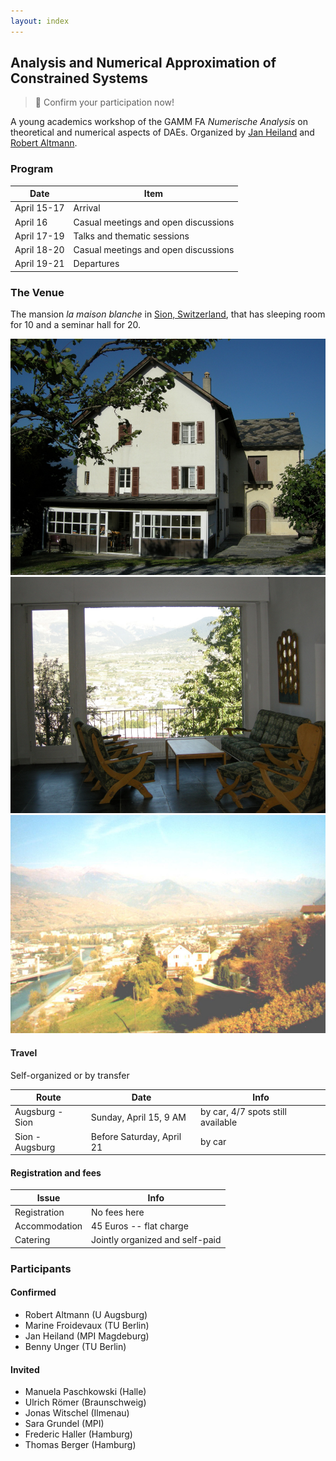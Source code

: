 ```yaml
---
layout: index
---
```



Analysis and Numerical Approximation of Constrained Systems
-----

> :rocket: Confirm your participation now!

A young academics workshop of the GAMM FA *Numerische Analysis* on theoretical and numerical aspects of DAEs. Organized by <a href="http://www.mpi-magdeburg.mpg.de/person/29457/822630" target="_blank">Jan Heiland</a> and <a href="http://www.math.uni-augsburg.de/prof/lam/Mitarbeiter/robert_altmann/" target="_blank">Robert Altmann</a>.

### Program

| Date | Item |
| ------- | ------ |
| April 15-17 | Arrival |
| April 16 | Casual meetings and open discussions |
| April 17-19 | Talks and thematic sessions |
| April 18-20 | Casual meetings and open discussions |
| April 19-21 | Departures |

### The Venue

The mansion *la maison blanche* in <a href="http://www.openstreetmap.org/way/237002942" target="_blank">Sion, Switzerland</a>, that has sleeping room for 10 and a seminar hall for 20.

![The townhouse](files/maison_blanche.JPG)
![View from the lobby](files/maison_blanche_panorama.JPG)
![Old view of Sion and the townhouse](files/sion.JPG)

#### Travel

Self-organized or by transfer 

| Route | Date | Info |
| ------- | --- | --- |
| Augsburg - Sion | Sunday, April 15, 9 AM | by car, 4/7 spots still available |
| Sion - Augsburg | Before Saturday, April 21 | by car  |

#### Registration and fees

| Issue | Info |
| ------- | ------ |
| Registration | No fees here |
| Accommodation | 45 Euros -- flat charge |
| Catering | Jointly organized and self-paid |

### Participants

#### Confirmed

 - Robert Altmann (U Augsburg)
 - Marine Froidevaux (TU Berlin)
 - Jan Heiland (MPI Magdeburg)
 - Benny Unger (TU Berlin)

#### Invited

 - Manuela Paschkowski (Halle)
 - Ulrich R&ouml;mer (Braunschweig)
 - Jonas Witschel (Ilmenau)
 - Sara Grundel (MPI)
 - Frederic Haller (Hamburg)
 - Thomas Berger (Hamburg)
